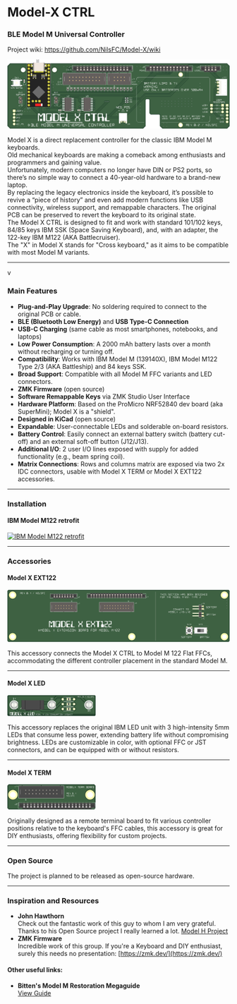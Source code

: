 # **Model-X CTRL**

### **BLE Model M Universal Controller**

Project wiki: https://github.com/NilsFC/Model-X/wiki

![Model X](<./Pics/Resources/Model%20X%20CTRL%20(Int.Batt.SW)_16b.png>)

Model X is a direct replacement controller for the classic IBM Model M keyboards.<br>
Old mechanical keyboards are making a comeback among enthusiasts and programmers and gaining value.<br>
Unfortunately, modern computers no longer have DIN or PS2 ports, so there’s no simple way to connect a 40-year-old hardware to a brand-new laptop.<br>
By replacing the legacy electronics inside the keyboard, it’s possible to revive a “piece of history” and even add modern functions like USB connectivity, wireless support, and remappable characters. The original PCB can be preserved to revert the keyboard to its original state.<br>
The Model X CTRL is designed to fit and work with standard 101/102 keys, 84/85 keys IBM SSK (Space Saving Keyboard), and, with an adapter, the 122-key IBM M122 (AKA Battlecruiser).<br>
The "X" in Model X stands for "Cross keyboard," as it aims to be compatible with most Model M variants.

---

v

### **Main Features**

- **Plug-and-Play Upgrade**: No soldering required to connect to the original PCB or cable.
- **BLE (Bluetooth Low Energy)** and **USB Type-C Connection**
- **USB-C Charging** (same cable as most smartphones, notebooks, and laptops)
- **Low Power Consumption**: A 2000 mAh battery lasts over a month without recharging or turning off.
- **Compatibility**: Works with IBM Model M (139140X), IBM Model M122 Type 2/3 (AKA Battleship) and 84 keys SSK.
- **Broad Support**: Compatible with all Model M FFC variants and LED connectors.
- **ZMK Firmware** (open source)
- **Software Remappable Keys** via ZMK Studio User Interface
- **Hardware Platform**: Based on the ProMicro NRF52840 dev board (aka SuperMini); Model X is a "shield".
- **Designed in KiCad** (open source)
- **Expandable**: User-connectable LEDs and solderable on-board resistors.
- **Battery Control**: Easily connect an external battery switch (battery cut-off) and an external soft-off button (J12/J13).
- **Additional I/O**: 2 user I/O lines exposed with supply for added functionality (e.g., beam spring coil).
- **Matrix Connections**: Rows and columns matrix are exposed via two 2x IDC connectors, usable with Model X TERM or Model X EXT122 accessories.

---

### **Installation**

#### **IBM Model M122 retrofit**

[![IBM Model M122 retrofit](https://img.youtube.com/vi/N0QGWPXJK3Q/0.jpg)](https://www.youtube.com/watch?v=N0QGWPXJK3Q)

---

### **Accessories**

#### **Model X EXT122**

<img src="./Pics/Resources/Model%20X%20EXT122%20(J7%202x07)_16b.png" alt="Model X EXT122" width="600">

This accessory connects the Model X CTRL to Model M 122 Flat FFCs, accommodating the different controller placement in the standard Model M.

---

#### **Model X LED**

<img src="./Pics/Resources/Model%20X%20LED_16b.png" alt="Model X LED" width="200">

This accessory replaces the original IBM LED unit with 3 high-intensity 5mm LEDs that consume less power, extending battery life without compromising brightness. LEDs are customizable in color, with optional FFC or JST connectors, and can be equipped with or without resistors.

---

#### **Model X TERM**

<img src="./Pics/Resources/Model%20X%20TERM_16b.png" alt="Model X TERM" width="200">

Originally designed as a remote terminal board to fit various controller positions relative to the keyboard's FFC cables, this accessory is great for DIY enthusiasts, offering flexibility for custom projects.

---

### **Open Source**

The project is planned to be released as open-source hardware.

---

### **Inspiration and Resources**

- **John Hawthorn**  
  Check out the fantastic work of this guy to whom I am very grateful. Thanks to his Open Source project I really learned a lot. [Model H Project](https://modelh.club/)
- **ZMK Firmware**  
  Incredible work of this group. If you're a Keyboard and DIY enthusiast, surely this needs no presentation: [https://zmk.dev/](https://zmk.dev/)

#### Other useful links:

- **Bitten's Model M Restoration Megaguide**  
  [View Guide](https://photos.google.com/share/AF1QipOkRh4Wn0OBdTQppsHGt_hizKJ_D73hiwTTOsZsvn9ZJFifN0-klXLtLuJNfa2Axg?pli=1&key=OENXSXY5NVk3alZDZ0dCcEMxR05kZHZtaFBqanN3)
